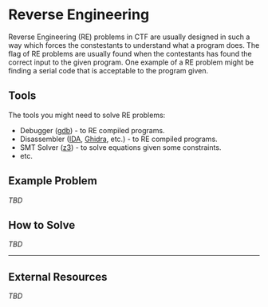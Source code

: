 # Reverse Engineering
Reverse Engineering (RE) problems in CTF are usually designed in such a way which forces the constestants to understand what a program does. The flag of RE problems are usually found when the contestants has found the correct input to the given program. One example of a RE problem might be finding a serial code that is acceptable to the program given.

## Tools
The tools you might need to solve RE problems:
- Debugger ([gdb](http://www.gdbtutorial.com/tutorial/how-install-gdb)) - to RE compiled programs.
- Disassembler ([IDA](https://www.hex-rays.com/products/ida/), [Ghidra](https://ghidra-sre.org/), etc.) - to RE compiled programs.
- SMT Solver ([z3](https://github.com/Z3Prover/z3)) - to solve equations given some constraints.
- etc.

## Example Problem
*TBD*

## How to Solve
*TBD*

---

## External Resources
*TBD*